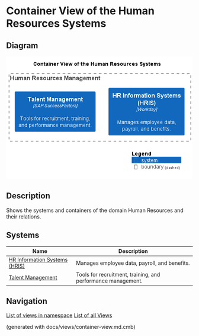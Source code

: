 # Container View of the Human Resources Systems

## Diagram
![Container View of the Human Resources Systems](../../mybank/human-resources/container-view.png)

## Description
Shows the systems and containers of the domain Human Resources and their relations.
## Systems
| Name | Description |
|---|---|
| [HR Information Systems (HRIS)](../../mybank/human-resources/hris.md) | Manages employee data, payroll, and benefits. |
| [Talent Management](../../mybank/human-resources/talent-management-system.md) | Tools for recruitment, training, and performance management. |


## Navigation
[List of views in namespace](./views-in-namespace.md)
[List of all Views](../../views.md)

(generated with docs/views/container-view.md.cmb)
